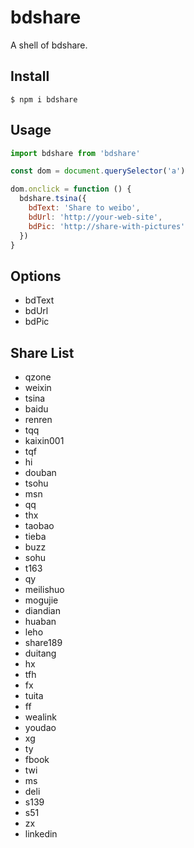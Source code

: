 # bdshare
A shell of bdshare.

## Install

```
$ npm i bdshare
```

## Usage

```javascript
import bdshare from 'bdshare'

const dom = document.querySelector('a')

dom.onclick = function () {
  bdshare.tsina({
    bdText: 'Share to weibo',
    bdUrl: 'http://your-web-site',
    bdPic: 'http://share-with-pictures'
  })
}
```

## Options

- bdText 
- bdUrl
- bdPic

##  Share List

- qzone
- weixin
- tsina
- baidu
- renren
- tqq
- kaixin001
- tqf
- hi
- douban
- tsohu
- msn
- qq
- thx
- taobao
- tieba
- buzz
- sohu
- t163
- qy
- meilishuo
- mogujie
- diandian
- huaban
- leho
- share189
- duitang
- hx
- tfh
- fx
- tuita
- ff
- wealink
- youdao
- xg
- ty
- fbook
- twi
- ms
- deli
- s139
- s51
- zx
- linkedin
